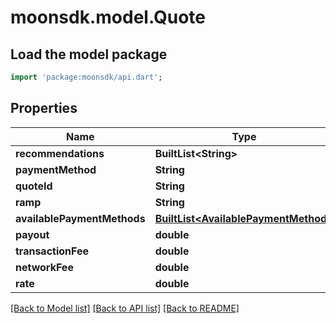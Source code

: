 # moonsdk.model.Quote

## Load the model package

```dart
import 'package:moonsdk/api.dart';
```

## Properties

| Name                        | Type                                                                | Description | Notes |
| --------------------------- | ------------------------------------------------------------------- | ----------- | ----- |
| **recommendations**         | **BuiltList\<String>**                                              |             |       |
| **paymentMethod**           | **String**                                                          |             |       |
| **quoteId**                 | **String**                                                          |             |       |
| **ramp**                    | **String**                                                          |             |       |
| **availablePaymentMethods** | [**BuiltList\<AvailablePaymentMethod>**](availablepaymentmethod.md) |             |       |
| **payout**                  | **double**                                                          |             |       |
| **transactionFee**          | **double**                                                          |             |       |
| **networkFee**              | **double**                                                          |             |       |
| **rate**                    | **double**                                                          |             |       |

[\[Back to Model list\]](./#documentation-for-models) [\[Back to API list\]](./#documentation-for-api-endpoints) [\[Back to README\]](./)
